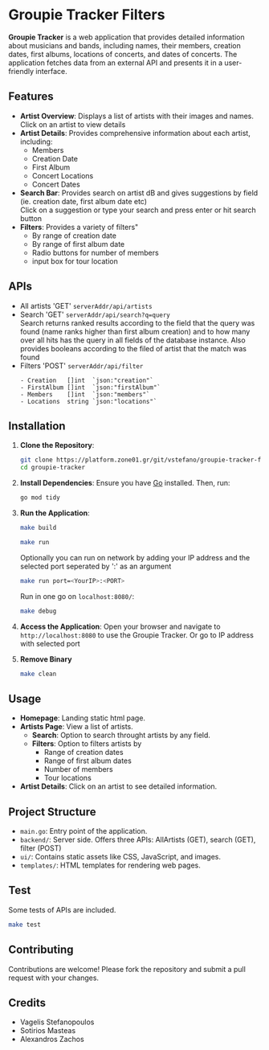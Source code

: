 # Groupie Tracker Filters

**Groupie Tracker** is a web application that provides detailed information about musicians and bands, including names, their members, creation dates, first albums, locations of concerts, and dates of concerts. The application fetches data from an external API and presents it in a user-friendly interface.

## Features

- **Artist Overview**: Displays a list of artists with their images and names.   
   Click on an artist to view details
- **Artist Details**: Provides comprehensive information about each artist, including:
  - Members
  - Creation Date
  - First Album
  - Concert Locations
  - Concert Dates
- **Search Bar**: Provides search on artist dB and gives suggestions by field (ie. creation date, first album date etc)   
   Click on a suggestion or type your search and press enter or hit search button
- **Filters**: Provides a variety of filters"
  - By range of creation date
  - By range of first album date
  - Radio buttons for number of members
  - input box for tour location

## APIs

- All artists 'GET' `serverAddr/api/artists`
- Search 'GET' `serverAddr/api/search?q=query`   
   Search returns ranked results according to the field that the query was found (name ranks higher than first album creation) and 
   to how many over all hits has the query in all fields of the database instance. Also provides booleans according to the filed of artist that the match was found
- Filters 'POST' `serverAddr/api/filter`
   ```
   - Creation   []int  `json:"creation"`
   - FirstAlbum []int  `json:"firstAlbum"`
   - Members    []int  `json:"members"`
   - Locations  string `json:"locations"`
   ```

## Installation

1. **Clone the Repository**:
   ```bash
   git clone https://platform.zone01.gr/git/vstefano/groupie-tracker-filters.git
   cd groupie-tracker
   ```

2. **Install Dependencies**:
   Ensure you have [Go](https://golang.org/dl/) installed. Then, run:
   ```bash
   go mod tidy
   ```

3. **Run the Application**:
   ```bash
   make build
   ```
   ```bash
   make run
   ```
   Optionally you can run on network by adding your IP address and the selected port seperated by ':' as an argument
   ```bash
   make run port=<YourIP>:<PORT>
   ```
   Run in one go on `localhost:8080/`:
   ```bash
   make debug
   ```

4. **Access the Application**:
   Open your browser and navigate to `http://localhost:8080` to use the Groupie Tracker.
   Or go to IP address with selected port
5. **Remove Binary**
   ```bash
   make clean
   ```

## Usage

- **Homepage**: Landing static html page.
- **Artists Page**: View a list of artists. 
   - **Search**: Option to search throught artists by any field.
   - **Filters**: Option to filters artists by
      - Range of creation dates
      - Range of first album dates
      - Number of members
      - Tour locations
- **Artist Details**: Click on an artist to see detailed information.

## Project Structure

- `main.go`: Entry point of the application.
- `backend/`: Server side. Offers three APIs: AllArtists (GET), search (GET), filter (POST)
- `ui/`: Contains static assets like CSS, JavaScript, and images.
- `templates/`: HTML templates for rendering web pages.

## Test
   Some tests of APIs are included. 
   ```bash
   make test
   ```

## Contributing

Contributions are welcome! Please fork the repository and submit a pull request with your changes.

## Credits

- Vagelis Stefanopoulos   
- Sotirios Masteas   
- Alexandros Zachos
